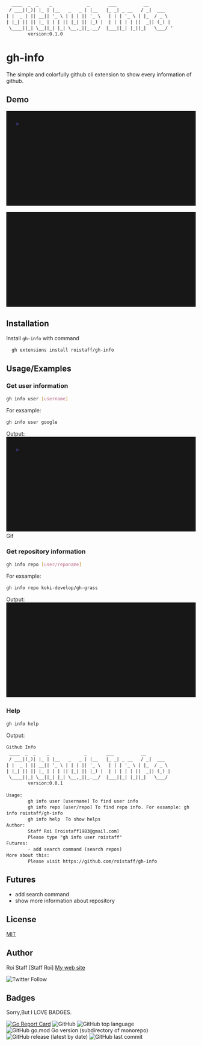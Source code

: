 ```
  ____  _  _    _             _       ___          __        
 / ___|(_)| |_ | |__   _   _ | |__   |_ _| _ __   / _|  ___    
| |  _ | || __|| '_ \ | | | || '_ \   | | | '_ \ | |_  / _ \   
| |_| || || |_ | | | || |_| || |_) |  | | | | | ||  _|| (_) |  
 \____||_| \__||_| |_| \__,_||_.__/  |___||_| |_||_|   \___/ '
        version:0.1.0  
```
# gh-info
The simple and colorfully github cli extension to show every information of github.
## Demo
![exsample1](imgs/gh-info-user-demo.gif)

![exsample2](imgs/gh-info-repo-demo.gif)



## Installation

Install `gh-info` with command

```bash
  gh extensions install roistaff/gh-info
```
    
## Usage/Examples

### Get user information

```bash
gh info user [username]
```
For exsample:
```bash
gh info user google
```
Output:
![exsample1](imgs/gh-info-user-demo.gif)
Gif

### Get repository information

```bash
gh info repo [user/reponame]
```
For exsample:
```bash
gh info repo koki-develop/gh-grass
```
Output:
![exsample2](imgs/gh-info-repo-demo.gif)
### Help
```bash
gh info help
```
Output:

```
Github Info
 ____  _  _    _             _       ___          __        
 / ___|(_)| |_ | |__   _   _ | |__   |_ _| _ __   / _|  ___  
| |  _ | || __|| '_ \ | | | || '_ \   | | | '_ \ | |_  / _ \ 
| |_| || || |_ | | | || |_| || |_) |  | | | | | ||  _|| (_) |
 \____||_| \__||_| |_| \__,_||_.__/  |___||_| |_||_|   \___/ 
        version:0.0.1

Usage:
        gh info user [username] To find user info
        gh info repo [user/repo] To find repo info. For exsample: gh info roistaff/gh-info
        gh info help  To show helps
Author:
        Staff Roi [roistaff1983@gmail.com]
        Please type "gh info user roistaff"
Futures:
        - add search command (search repos)
More about this:
        Please visit https://github.com/roistaff/gh-info
```

## Futures
- add search command
- show more information about repository

## License

[MIT](https://choosealicense.com/licenses/mit/)


## Author
Roi Staff [Staff Roi]
 [My web site](https://roistaff.github.io/)

 ![Twitter Follow](https://img.shields.io/twitter/follow/roi_staff?style=social)
## Badges

Sorry,But I LOVE BADGES.

[![Go Report Card](https://goreportcard.com/badge/github.com/roistaff/gh-info)](https://goreportcard.com/report/github.com/roistaff/gh-info) ![GitHub](https://img.shields.io/github/license/roistaff/gh-info)
![GitHub top language](https://img.shields.io/github/languages/top/roistaff/gh-info)
![GitHub go.mod Go version (subdirectory of monorepo)](https://img.shields.io/github/go-mod/go-version/roistaff/gh-info)
![GitHub release (latest by date)](https://img.shields.io/github/v/release/roistaff/gh-info)
![GitHub last commit](https://img.shields.io/github/last-commit/roistaff/gh-info)
